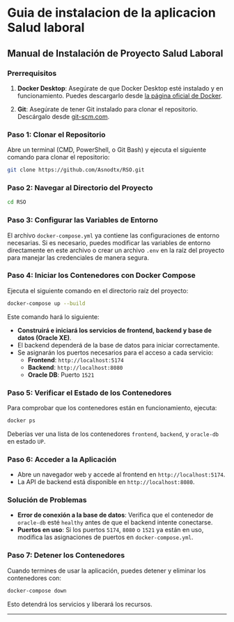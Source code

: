 # Guia de instalacion de la aplicacion Salud laboral

## Manual de Instalación de Proyecto Salud Laboral

### Prerrequisitos

1. **Docker Desktop**: Asegúrate de que Docker Desktop esté instalado y en funcionamiento. Puedes descargarlo desde [la página oficial de Docker](https://www.docker.com/products/docker-desktop).

2. **Git**: Asegúrate de tener Git instalado para clonar el repositorio. Descárgalo desde [git-scm.com](https://git-scm.com/).

### Paso 1: Clonar el Repositorio

Abre un terminal (CMD, PowerShell, o Git Bash) y ejecuta el siguiente comando para clonar el repositorio:

```bash
git clone https://github.com/Asnodtx/RSO.git
```

### Paso 2: Navegar al Directorio del Proyecto

```bash
cd RSO
```

### Paso 3: Configurar las Variables de Entorno

El archivo `docker-compose.yml` ya contiene las configuraciones de entorno necesarias. Si es necesario, puedes modificar las variables de entorno directamente en este archivo o crear un archivo `.env` en la raíz del proyecto para manejar las credenciales de manera segura.

### Paso 4: Iniciar los Contenedores con Docker Compose

Ejecuta el siguiente comando en el directorio raíz del proyecto:

```bash
docker-compose up --build
```

Este comando hará lo siguiente:

- **Construirá e iniciará los servicios de frontend, backend y base de datos (Oracle XE)**.
- El backend dependerá de la base de datos para iniciar correctamente.
- Se asignarán los puertos necesarios para el acceso a cada servicio:
  - **Frontend**: `http://localhost:5174`
  - **Backend**: `http://localhost:8080`
  - **Oracle DB**: Puerto `1521`

### Paso 5: Verificar el Estado de los Contenedores

Para comprobar que los contenedores están en funcionamiento, ejecuta:

```bash
docker ps
```

Deberías ver una lista de los contenedores `frontend`, `backend`, y `oracle-db` en estado `UP`.

### Paso 6: Acceder a la Aplicación

- Abre un navegador web y accede al frontend en `http://localhost:5174`.
- La API de backend está disponible en `http://localhost:8080`.

### Solución de Problemas

- **Error de conexión a la base de datos**: Verifica que el contenedor de `oracle-db` esté `healthy` antes de que el backend intente conectarse.
- **Puertos en uso**: Si los puertos `5174`, `8080` o `1521` ya están en uso, modifica las asignaciones de puertos en `docker-compose.yml`.

### Paso 7: Detener los Contenedores

Cuando termines de usar la aplicación, puedes detener y eliminar los contenedores con:

```bash
docker-compose down
```

Esto detendrá los servicios y liberará los recursos.

---
